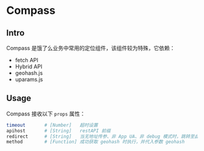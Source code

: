 # Compass

## Intro

Compass 是饿了么业务中常用的定位组件，该组件较为特殊，它依赖：

- fetch API
- Hybrid API
- geohash.js
- uparams.js

## Usage

Compass 接收以下 `props` 属性：

```bash
timeout       # [Number]   超时设置
apihost       # [String]   restAPI 前缀
redirect      # [String]   当无地址传参、非 App UA、非 debug 模式时，跳转至此地址
method        # [Function] 成功获取 geohash 时执行，并代入参数 geohash
```
